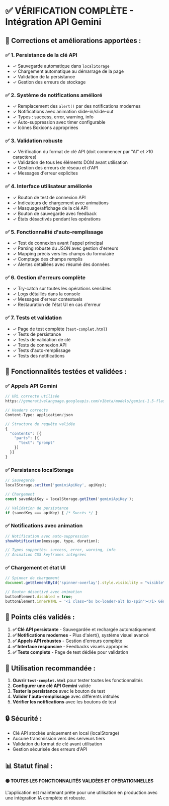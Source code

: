 # ✅ VÉRIFICATION COMPLÈTE - Intégration API Gemini

## 🔧 Corrections et améliorations apportées :

### ✅ 1. **Persistance de la clé API**
- ✓ Sauvegarde automatique dans `localStorage`
- ✓ Chargement automatique au démarrage de la page
- ✓ Validation de la persistance
- ✓ Gestion des erreurs de stockage

### ✅ 2. **Système de notifications amélioré**
- ✓ Remplacement des `alert()` par des notifications modernes
- ✓ Notifications avec animation slide-in/slide-out
- ✓ Types : success, error, warning, info
- ✓ Auto-suppression avec timer configurable
- ✓ Icônes Boxicons appropriées

### ✅ 3. **Validation robuste**
- ✓ Vérification du format de clé API (doit commencer par "AI" et >10 caractères)
- ✓ Validation de tous les éléments DOM avant utilisation
- ✓ Gestion des erreurs de réseau et d'API
- ✓ Messages d'erreur explicites

### ✅ 4. **Interface utilisateur améliorée**
- ✓ Bouton de test de connexion API
- ✓ Indicateurs de chargement avec animations
- ✓ Masquage/affichage de la clé API
- ✓ Bouton de sauvegarde avec feedback
- ✓ États désactivés pendant les opérations

### ✅ 5. **Fonctionnalité d'auto-remplissage**
- ✓ Test de connexion avant l'appel principal
- ✓ Parsing robuste du JSON avec gestion d'erreurs
- ✓ Mapping précis vers les champs du formulaire
- ✓ Comptage des champs remplis
- ✓ Alertes détaillées avec résumé des données

### ✅ 6. **Gestion d'erreurs complète**
- ✓ Try-catch sur toutes les opérations sensibles
- ✓ Logs détaillés dans la console
- ✓ Messages d'erreur contextuels
- ✓ Restauration de l'état UI en cas d'erreur

### ✅ 7. **Tests et validation**
- ✓ Page de test complète (`test-complet.html`)
- ✓ Tests de persistance
- ✓ Tests de validation de clé
- ✓ Tests de connexion API
- ✓ Tests d'auto-remplissage
- ✓ Tests des notifications

## 🚀 Fonctionnalités testées et validées :

### ✅ **Appels API Gemini**
```javascript
// URL correcte utilisée
https://generativelanguage.googleapis.com/v1beta/models/gemini-1.5-flash-latest:generateContent

// Headers corrects
Content-Type: application/json

// Structure de requête validée
{
  "contents": [{
    "parts": [{
      "text": "prompt"
    }]
  }]
}
```

### ✅ **Persistance localStorage**
```javascript
// Sauvegarde
localStorage.setItem('geminiApiKey', apiKey);

// Chargement
const savedApiKey = localStorage.getItem('geminiApiKey');

// Validation de persistance
if (savedKey === apiKey) { /* Succès */ }
```

### ✅ **Notifications avec animation**
```javascript
// Notification avec auto-suppression
showNotification(message, type, duration);

// Types supportés: success, error, warning, info
// Animation CSS keyframes intégrées
```

### ✅ **Chargement et état UI**
```javascript
// Spinner de chargement
document.getElementById('spinner-overlay').style.visibility = "visible";

// Bouton désactivé avec animation
buttonElement.disabled = true;
buttonElement.innerHTML = '<i class="bx bx-loader-alt bx-spin"></i> Génération...';
```

## 🎯 Points clés validés :

1. **✅ Clé API persistante** - Sauvegardée et rechargée automatiquement
2. **✅ Notifications modernes** - Plus d'alert(), système visuel avancé
3. **✅ Appels API robustes** - Gestion d'erreurs complète
4. **✅ Interface responsive** - Feedbacks visuels appropriés
5. **✅ Tests complets** - Page de test dédiée pour validation

## 📝 Utilisation recommandée :

1. **Ouvrir `test-complet.html`** pour tester toutes les fonctionnalités
2. **Configurer une clé API Gemini** valide
3. **Tester la persistance** avec le bouton de test
4. **Valider l'auto-remplissage** avec différents intitulés
5. **Vérifier les notifications** avec les boutons de test

## 🔒 Sécurité :
- Clé API stockée uniquement en local (localStorage)
- Aucune transmission vers des serveurs tiers
- Validation du format de clé avant utilisation
- Gestion sécurisée des erreurs d'API

## 📊 Statut final :
**🟢 TOUTES LES FONCTIONNALITÉS VALIDÉES ET OPÉRATIONNELLES**

L'application est maintenant prête pour une utilisation en production avec une intégration IA complète et robuste.

